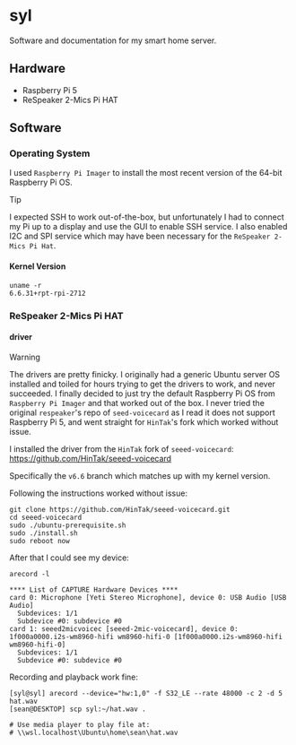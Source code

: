 # syl
Software and documentation for my smart home server.

## Hardware

* Raspberry Pi 5
* ReSpeaker 2-Mics Pi HAT

## Software

### Operating System

I used `Raspberry Pi Imager` to install the most recent version of the 64-bit Raspberry Pi OS.

> [!TIP]
> I expected SSH to work out-of-the-box, but unfortunately I had to connect my Pi up to
> a display and use the GUI to enable SSH service. I also enabled I2C and SPI service which
> may have been necessary for the `ReSpeaker 2-Mics Pi Hat`.


#### Kernel Version

```
uname -r
6.6.31+rpt-rpi-2712
```

### ReSpeaker 2-Mics Pi HAT

#### driver

> [!WARNING]
> The drivers are pretty finicky. I originally had a generic Ubuntu server OS installed and toiled for hours
> trying to get the drivers to work, and never succeeded. I finally decided to just try the default
> Raspberry Pi OS from `Raspberry Pi Imager` and that worked out of the box. I never tried the original
> `respeaker`'s repo of `seed-voicecard` as I read it does not support Raspberry Pi 5, and went straight
> for `HinTak`'s fork which worked without issue.

I installed the driver from the `HinTak` fork of `seeed-voicecard`: https://github.com/HinTak/seeed-voicecard

Specifically the `v6.6` branch which matches up with my kernel version.

Following the instructions worked without issue:

```
git clone https://github.com/HinTak/seeed-voicecard.git
cd seeed-voicecard
sudo ./ubuntu-prerequisite.sh
sudo ./install.sh
sudo reboot now
```

After that I could see my device:
```
arecord -l

**** List of CAPTURE Hardware Devices ****
card 0: Microphone [Yeti Stereo Microphone], device 0: USB Audio [USB Audio]
  Subdevices: 1/1
  Subdevice #0: subdevice #0
card 1: seeed2micvoicec [seeed-2mic-voicecard], device 0: 1f000a0000.i2s-wm8960-hifi wm8960-hifi-0 [1f000a0000.i2s-wm8960-hifi wm8960-hifi-0]
  Subdevices: 1/1
  Subdevice #0: subdevice #0
```

Recording and playback work fine:
```
[syl@syl] arecord --device="hw:1,0" -f S32_LE --rate 48000 -c 2 -d 5 hat.wav
[sean@DESKTOP] scp syl:~/hat.wav .

# Use media player to play file at:
# \\wsl.localhost\Ubuntu\home\sean\hat.wav
```
